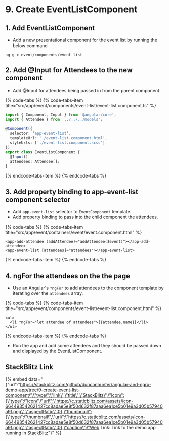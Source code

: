 # 9. Create EventListComponent

## 1. Add EventListComponent

* Add a new presentational component for the event list by running the below command

```text
ng g c event/components/event-list
```

## 2. Add @Input for Attendees to the new component

* Add @Input for attendees being passed in from the parent component.

{% code-tabs %}
{% code-tabs-item title="src/app/event/components/event-list/event-list.component.ts" %}
```typescript
import { Component, Input } from '@angular/core';
import { Attendee } from '../../../models';

@Component({
  selector: 'app-event-list',
  templateUrl: './event-list.component.html',
  styleUrls: ['./event-list.component.scss']
})
export class EventListComponent {
  @Input()
  attendees: Attendee[];
}


```
{% endcode-tabs-item %}
{% endcode-tabs %}

## 3. Add property binding to app-event-list component selector

* Add `app-event-list` selector to `EventComponent` template.
* Add property binding to pass into the child component the attendees.

{% code-tabs %}
{% code-tabs-item title="src/app/event/containers/event/event.component.html" %}
```markup
<app-add-attendee (addAttendee)="addAttendee($event)"></app-add-attendee>
<app-event-list [attendees]="attendees"></app-event-list>

```
{% endcode-tabs-item %}
{% endcode-tabs %}

## 4. ngFor the attendees on the the page

* Use an Angular's `*ngFor` to add attendees to the component template by iterating over the `attendees` array.

{% code-tabs %}
{% code-tabs-item title="src/app/event/components/event-list/event-list.component.html" %}
```markup
<ul>
  <li *ngFor="let attendee of attendees">{{attendee.name}}</li>
</ul>

```
{% endcode-tabs-item %}
{% endcode-tabs %}

* Run the app and add some attendees and they should be passed down and displayed by the EventListComponent.

## StackBlitz Link

{% embed data="{\"url\":\"https://stackblitz.com/github/duncanhunter/angular-and-ngrx-demo-app/tree/9-create-event-list-component\",\"type\":\"link\",\"title\":\"StackBlitz\",\"icon\":{\"type\":\"icon\",\"url\":\"https://c.staticblitz.com/assets/icon-664493542621427cc8adae5e8f50d632f87aaa6ea1ce5b01e9a3d05b57940a9f.png\",\"aspectRatio\":0},\"thumbnail\":{\"type\":\"thumbnail\",\"url\":\"https://c.staticblitz.com/assets/icon-664493542621427cc8adae5e8f50d632f87aaa6ea1ce5b01e9a3d05b57940a9f.png\",\"aspectRatio\":0},\"caption\":\"Web Link: Link to the demo app running in StackBlitz\"}" %}

